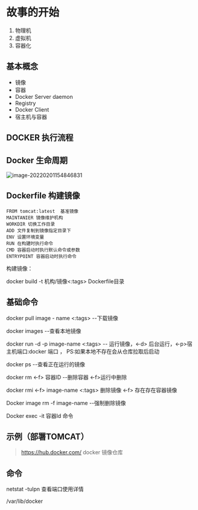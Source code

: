 # 故事的开始

1. 物理机
2. 虚拟机
3. 容器化

## 基本概念

* 镜像
* 容器
* Docker Server daemon
* Registry
* Docker Client
* 宿主机与容器

## DOCKER 执行流程

## Docker 生命周期

![image-20220201154846831](https://tva1.sinaimg.cn/large/008i3skNly1gyy26qcyuaj31h00scwhn.jpg)

## Dockerfile 构建镜像

```doc
FROM tomcat:latest  基准镜像
MAINTANIER 镜像维护机构
WORKDIR 切换工作目录
ADD 文件复制到镜像指定目录下
ENV 设置环境变量
RUN 在构建时执行命令
CMD 容器启动时执行默认命令或参数
ENTRYPOINT 容器启动时执行命令
```

构建镜像：

docker build -t 机构/镜像<:tags> Dockerfile目录

## 基础命令

docker pull image - name <:tags> --下载镜像

docker  images --查看本地镜像

docker run -d  -p image-name <:tags> -- 运行镜像，<-d> 后台运行，<-p>宿主机端口:docker 端口 ， PS:如果本地不存在会从仓库拉取后启动

docker ps --查看正在运行的镜像

docker rm <-f> 容器ID --删除容器 <-f>运行中删除

docker rmi <-f> image-name <:tags> 删除镜像 <-f> 存在存在容器镜像

Docker image rm -f image-name --强制删除镜像

Docker exec -it 容器Id 命令

## 示例（部署TOMCAT）

> https://hub.docker.com/ docker 镜像仓库

## 命令

netstat -tulpn 查看端口使用详情

/var/lib/docker  

